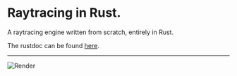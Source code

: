 # Raytracing in Rust.

A raytracing engine written from scratch, entirely in Rust.

The rustdoc can be found [here](https://html-preview.github.io/?url=https://github.com/ThatLukeDev/rust-raytracing/blob/main/doc/lib/index.html).

---

![Render](null)

